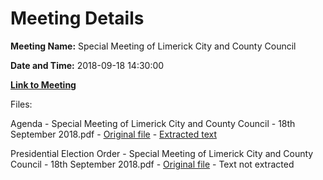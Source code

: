 # Meeting Details

**Meeting Name:** Special Meeting of Limerick City and County Council

**Date and Time:** 2018-09-18 14:30:00

**[Link to Meeting](https://www.limerick.ie/council/whats-on/special-meeting-limerick-city-and-county-council-28)**

Files: 

Agenda - Special Meeting of Limerick City and County Council - 18th September 2018.pdf - [Original file](https://www.limerick.ie/sites/default/files/media/documents/2018-09/00%20Agenda%20-%20Special%20Meeting%20180918.pdf) - [Extracted text](./Agenda%20-%C2%A0Special%20Meeting%20of%20Limerick%20City%20and%20County%20Council%20-%2018th%20September%202018.md)

Presidential Election Order - Special Meeting of Limerick City and County Council - 18th September 2018.pdf - [Original file](https://www.limerick.ie/sites/default/files/media/documents/2018-09/01%20Presidential%20Election%20Order%202018.pdf) - Text not extracted


